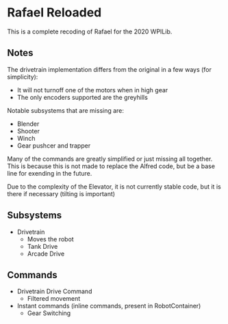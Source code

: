 # Rafael Reloaded

This is a complete recoding of Rafael for the 2020 WPILib.

## Notes

The drivetrain implementation differs from the original in a few ways (for simplicity):
 - It will not turnoff one of the motors when in high gear
 - The only encoders supported are the greyhills

Notable subsystems that are missing are:
 - Blender
 - Shooter
 - Winch
 - Gear pushcer and trapper

Many of the commands are greatly simplified or just missing all together. This is because this is not made to replace the Alfred code, but be a base line for exending in the future.

Due to the complexity of the Elevator, it is not currently stable code, but it is there if necessary (tilting is important)

## Subsystems

* Drivetrain
  * Moves the robot
  * Tank Drive
  * Arcade Drive

## Commands

* Drivetrain Drive Command
  * Filtered movement 
* Instant commands (inline commands, present in RobotContainer)
  * Gear Switching